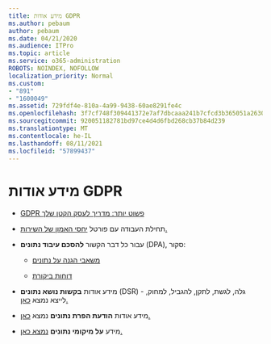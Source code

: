 ```yaml
---
title: מידע אודות GDPR
ms.author: pebaum
author: pebaum
ms.date: 04/21/2020
ms.audience: ITPro
ms.topic: article
ms.service: o365-administration
ROBOTS: NOINDEX, NOFOLLOW
localization_priority: Normal
ms.custom:
- "891"
- "1600049"
ms.assetid: 729fdf4e-810a-4a99-9438-60ae8291fe4c
ms.openlocfilehash: 3f7cf748f309441372e7af7dbcaaa241b7cfcd3b365051a2630ca38fa4c1d11c
ms.sourcegitcommit: 920051182781bd97ce4d4d6fbd268cb37b84d239
ms.translationtype: MT
ms.contentlocale: he-IL
ms.lasthandoff: 08/11/2021
ms.locfileid: "57899437"
---
```

# <a name="information-about-gdpr"></a>מידע אודות GDPR

- [GDPR פשוט יותר: מדריך לעסק הקטן שלך](https://docs.microsoft.com/microsoft-365/admin/security-and-compliance/gdpr-compliance)

- תחילת העבודה עם פורטל [יחסי האמון של השירות.](https://servicetrust.microsoft.com/ViewPage/GDPRGetStarted)

- עבור כל דבר הקשור **להסכם עיבוד נתונים** (DPA), סקור:

  - [משאבי הגנה על נתונים](https://servicetrust.microsoft.com/ViewPage/TrustDocuments)

  - [דוחות ביקורת](https://servicetrust.microsoft.com/ViewPage/MSComplianceGuide)

- מידע אודות **בקשות נושא נתונים** (DSR) - גלה, לגשת, לתקן, להגביל, למחוק, לייצא נמצא [כאן.](https://docs.microsoft.com/microsoft-365/compliance/gdpr-dsr-office365)

- מידע אודות **הודעת הפרת נתונים** נמצא [כאן.](https://servicetrust.microsoft.com/ViewPage/GDPRBreach)

- מידע **על מיקומי נתונים** [נמצא כאן.](https://products.office.com/where-is-your-data-located?ms.officeurl=datamaps&amp;geo=All#All)
